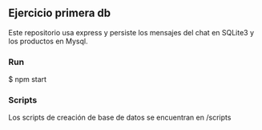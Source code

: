 ## Ejercicio primera db

Este repositorio usa express y persiste los mensajes del chat en SQLite3 y los productos en Mysql.

### Run

$ npm start

### Scripts

Los scripts de creación de base de datos se encuentran en /scripts


